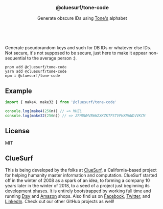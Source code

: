 <br/>
<br/>
<br/>
<br/>
<br/>
<br/>
<br/>

<h3 align='center'>@cluesurf/tone-code</h3>
<p align='center'>
  Generate obscure IDs using <a href="https://github.com/cluesurf/tone">Tone's</a> alphabet
</p>

<br/>
<br/>
<br/>

Generate pseudorandom keys and such for DB IDs or whatever else IDs. Not
secure, it's not supposed to be secure, just here to make it appear
non-sequential to the average person :).

```
pnpm add @cluesurf/tone-code
yarn add @cluesurf/tone-code
npm i @cluesurf/tone-code
```

## Example

```ts
import { make4, make32 } from '@cluesurf/tone-code'

console.log(make4(256n)) // => MHZL
console.log(make32(256n)) // => ZFHDWMVBWWZXKZKTFSTVFHXNWWDVVKCM
```

## License

MIT

## ClueSurf

This is being developed by the folks at [ClueSurf](https://clue.surf), a
California-based project for helping humanity master information and
computation. ClueSurf started off in the winter of 2008 as a spark of an
idea, to forming a company 10 years later in the winter of 2018, to a
seed of a project just beginning its development phases. It is entirely
bootstrapped by working full time and running
[Etsy](https://etsy.com/shop/cluesurf) and
[Amazon](https://www.amazon.com/s?rh=p_27%3AMount+Build) shops. Also
find us on [Facebook](https://www.facebook.com/cluesurf),
[Twitter](https://twitter.com/cluesurf), and
[LinkedIn](https://www.linkedin.com/company/cluesurf). Check out our
other GitHub projects as well!
